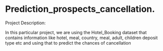 # Prediction_prospects_cancellation.

Project Description: 

In this particular project, we are using the Hotel_Booking dataset that contains 
information like hotel, meal, country, meal, adult, children deposit type etc 
and using that to predict the chances of cancellation
